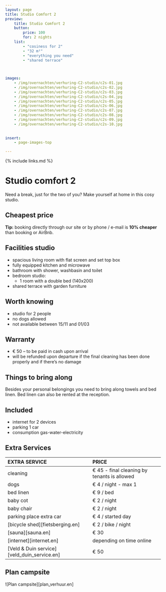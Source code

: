 ```yaml
---
layout: page
title: Studio Comfort 2 
preview: 
    title: Studio Comfort 2
    button:
        price: 100
        for: 2 nights
    list:
        - "cosiness for 2"
        - "32 m²"
        - "everything you need"
        - "shared terrace"
       
       

images:
    - /img/overnachten/verhuring-C2-studio/c2s-01.jpg
    - /img/overnachten/verhuring-C2-studio/c2s-02.jpg
    - /img/overnachten/verhuring-C2-studio/c2s-03.jpg
    - /img/overnachten/verhuring-C2-studio/c2s-04.jpg
    - /img/overnachten/verhuring-C2-studio/c2s-05.jpg
    - /img/overnachten/verhuring-C2-studio/c2s-06.jpg
    - /img/overnachten/verhuring-C2-studio/c2s-07.jpg
    - /img/overnachten/verhuring-C2-studio/c2s-08.jpg
    - /img/overnachten/verhuring-C2-studio/c2s-09.jpg
    - /img/overnachten/verhuring-C2-studio/c2s-10.jpg
    
    
insert:
    - page-images-top

---
```


{% include links.md %}

# Studio comfort 2 

Need a break, just for the two of you? Make yourself at home in this cosy studio.

## Cheapest price
**Tip:** booking directly through our site or by phone / e-mail is **10% cheaper** than booking or AirBnb.

## Facilities studio

- spacious living room with flat screen and set top box
- fully equipped kitchen and microwave
- bathroom with shower, washbasin and toilet
- bedroom studio:
    - 1 room with a double bed (140x200)
- shared terrace with garden furniture
    
## Worth knowing

- studio for 2 people
- no dogs allowed
- not available between 15/11 and 01/03 

## Warranty

- € 50 – to be paid in cash upon arrival
- will be refunded upon departure if the final cleaning has been done properly and if there’s no damage 

## Things to bring along
Besides your personal belongings you need to bring along towels and bed linen.
Bed linen can also be rented at the reception.

## Included
- internet for 2 devices
- parking 1 car
- consumption gas-water-electricity 


## Extra Services

EXTRA SERVICE            | PRICE 
:-------------------|:-----------|
cleaning          | € 45 - final cleaning by tenants is allowed
dogs               | € 4 / night - max 1
bed linen        | € 9 / bed
baby cot          | € 2 / night
baby chair         | € 2 / night
parking place extra car  | € 4 / started day
[bicycle shed][fietsberging.en]| € 2 / bike / night
[sauna][sauna.en]   | € 30
[internet][internet.en]| depending on time online
[Veld & Duin service][veld_duin_service.en]| € 50


## Plan campsite

![Plan campsite][plan_verhuur.en]